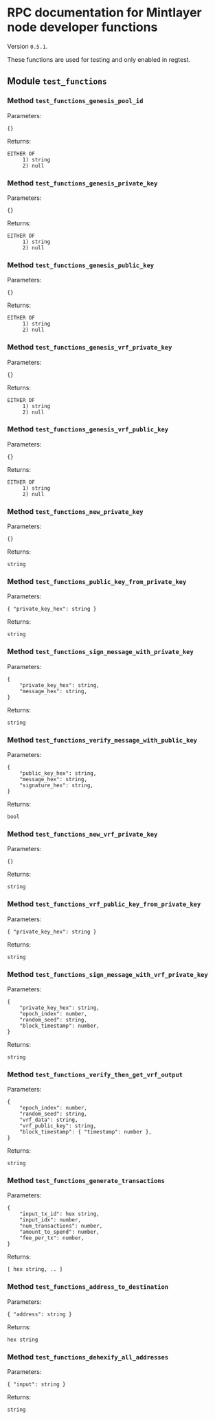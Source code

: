 # RPC documentation for Mintlayer node developer functions

Version `0.5.1`.

These functions are used for testing and only enabled in regtest.

## Module `test_functions`

### Method `test_functions_genesis_pool_id`

Parameters:
```
{}
```

Returns:
```
EITHER OF
     1) string
     2) null
```

### Method `test_functions_genesis_private_key`

Parameters:
```
{}
```

Returns:
```
EITHER OF
     1) string
     2) null
```

### Method `test_functions_genesis_public_key`

Parameters:
```
{}
```

Returns:
```
EITHER OF
     1) string
     2) null
```

### Method `test_functions_genesis_vrf_private_key`

Parameters:
```
{}
```

Returns:
```
EITHER OF
     1) string
     2) null
```

### Method `test_functions_genesis_vrf_public_key`

Parameters:
```
{}
```

Returns:
```
EITHER OF
     1) string
     2) null
```

### Method `test_functions_new_private_key`

Parameters:
```
{}
```

Returns:
```
string
```

### Method `test_functions_public_key_from_private_key`

Parameters:
```
{ "private_key_hex": string }
```

Returns:
```
string
```

### Method `test_functions_sign_message_with_private_key`

Parameters:
```
{
    "private_key_hex": string,
    "message_hex": string,
}
```

Returns:
```
string
```

### Method `test_functions_verify_message_with_public_key`

Parameters:
```
{
    "public_key_hex": string,
    "message_hex": string,
    "signature_hex": string,
}
```

Returns:
```
bool
```

### Method `test_functions_new_vrf_private_key`

Parameters:
```
{}
```

Returns:
```
string
```

### Method `test_functions_vrf_public_key_from_private_key`

Parameters:
```
{ "private_key_hex": string }
```

Returns:
```
string
```

### Method `test_functions_sign_message_with_vrf_private_key`

Parameters:
```
{
    "private_key_hex": string,
    "epoch_index": number,
    "random_seed": string,
    "block_timestamp": number,
}
```

Returns:
```
string
```

### Method `test_functions_verify_then_get_vrf_output`

Parameters:
```
{
    "epoch_index": number,
    "random_seed": string,
    "vrf_data": string,
    "vrf_public_key": string,
    "block_timestamp": { "timestamp": number },
}
```

Returns:
```
string
```

### Method `test_functions_generate_transactions`

Parameters:
```
{
    "input_tx_id": hex string,
    "input_idx": number,
    "num_transactions": number,
    "amount_to_spend": number,
    "fee_per_tx": number,
}
```

Returns:
```
[ hex string, .. ]
```

### Method `test_functions_address_to_destination`

Parameters:
```
{ "address": string }
```

Returns:
```
hex string
```

### Method `test_functions_dehexify_all_addresses`

Parameters:
```
{ "input": string }
```

Returns:
```
string
```

